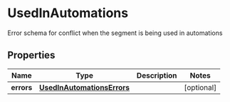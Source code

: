 

# UsedInAutomations

Error schema for conflict when the segment is being used in automations
## Properties

Name | Type | Description | Notes
------------ | ------------- | ------------- | -------------
**errors** | [**UsedInAutomationsErrors**](UsedInAutomationsErrors.md) |  |  [optional]



